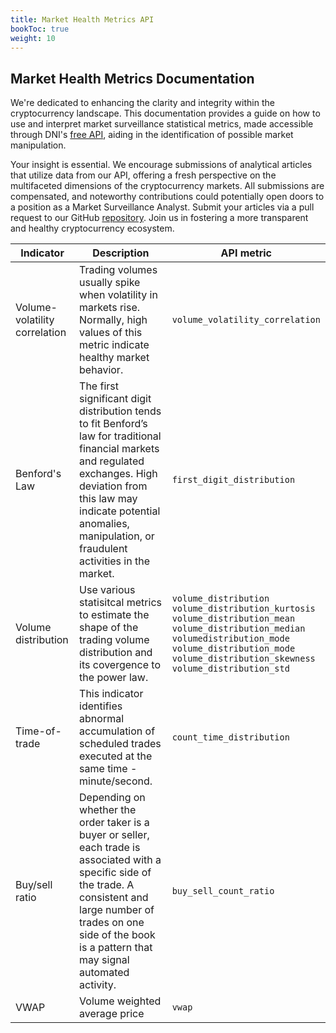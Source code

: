 ```yaml
---
title: Market Health Metrics API
bookToc: true
weight: 10
---
```


## Market Health Metrics Documentation

We're dedicated to enhancing the clarity and integrity within the cryptocurrency landscape. This documentation provides a guide on how to use and interpret market surveillance statistical metrics, made accessible through DNI's [free API](https://rapidapi.com/DNInstitute/api/crypto-market-health), aiding in the identification of possible market manipulation.

Your insight is essential. We encourage submissions of analytical articles that utilize data from our API, offering a fresh perspective on the multifaceted dimensions of the cryptocurrency markets. All submissions are compensated, and noteworthy contributions could potentially open doors to a position as a Market Surveillance Analyst. Submit your articles via a pull request to our GitHub [repository](https://github.com/1712n/dn-institute/tree/main/content/market-health/posts). Join us in fostering a more transparent and healthy cryptocurrency ecosystem.

| Indicator                     | Description                                                                                                                                                                                                                                         | API metric                                                                                                                                                                                                                                      |
| ----------------------------- | --------------------------------------------------------------------------------------------------------------------------------------------------------------------------------------------------------------------------------------------------- | ----------------------------------------------------------------------------------------------------------------------------------------------------------------------------------------------------------------------------------------------- |
| Volume-volatility correlation | Trading volumes usually spike when volatility in markets rise. Normally, high values of this metric indicate healthy market behavior.                                                                                                               | `volume_volatility_correlation`                                                                                                                                                                                                                 |
| Benford's Law                 | The first significant digit distribution tends to fit Benford’s law for traditional financial markets and regulated exchanges. High deviation from this law may indicate potential anomalies, manipulation, or fraudulent activities in the market. | `first_digit_distribution`                                                                                                                                                                                                                      |
| Volume distribution           | Use various statisitcal metrics to estimate the shape of the trading volume distribution and its covergence to the power law.                                                                                                                       | `volume_distribution`<br>`volume_distribution_kurtosis`<br>`volume_distribution_mean`<br>`volume_distribution_median`<br>`volumedistribution_mode`<br>`volume_distribution_mode`<br>`volume_distribution_skewness`<br>`volume_distribution_std` |
| Time-of-trade                 | This indicator identifies abnormal accumulation of scheduled trades executed at the same time - minute/second.                                                                                                                                      | `count_time_distribution`                                                                                                                                                                                                                       |
| Buy/sell ratio                | Depending on whether the order taker is a buyer or seller, each trade is associated with a specific side of the trade. A consistent and large number of trades on one side of the book is a pattern that may signal automated activity.             | `buy_sell_count_ratio`                                                                                                                                                                                                                          |
| VWAP                          | Volume weighted average price                                                                                                                                                                                                                       | `vwap`                                                                                                                                                                                                                                          |
